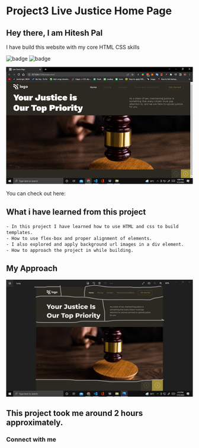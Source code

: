 # Project3 Live Justice Home Page

## Hey there, I am Hitesh Pal

I have build this website with my core HTML CSS skills


![badge](https://img.shields.io/badge/Project3-Justice%20page-yellow)
![badge](https://img.shields.io/badge/HTML-CSS-green)

![image](./images/justice.png)

You can check out here: 



## What i have learned from this project

    - In this project I have learned how to use HTML and css to build templates.
    - How to use flex-box and proper alignment of elements.
    - I also explored and apply background url images in a div element.
    - How to approach the project in while building.

## My Approach

![image](./images/approach.jpg)

## This project took me around 2 hours approximately.

### Connect with me
